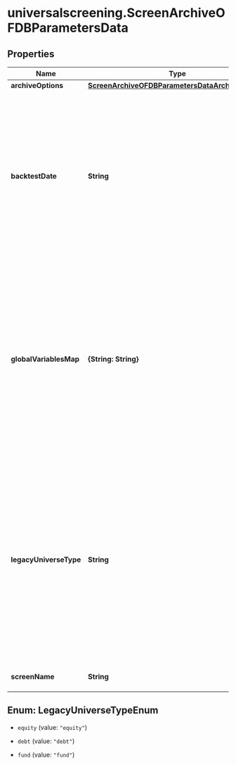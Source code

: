 # universalscreening.ScreenArchiveOFDBParametersData

## Properties

Name | Type | Description | Notes
------------ | ------------- | ------------- | -------------
**archiveOptions** | [**ScreenArchiveOFDBParametersDataArchiveOptions**](ScreenArchiveOFDBParametersDataArchiveOptions.md) |  | [optional] 
**backtestDate** | **String** | Specifies the backtest date used when running the screen, replacing   the backtest date saved in the screen, can be written in YYYYMMDD,   MM/DD/YYYY or relative (0, -1, 0/-1/0) format. Requires addtional access to use. | [optional] 
**globalVariablesMap** | **{String: String}** | Modifies existing global variables for this calculation request, temporarily adds them if they do not already exist Variable names can only contain the characters A-Z (case insensitive). Variable values must be non-empty. | [optional] 
**legacyUniverseType** | **String** | Universe type to open a Screen 1.0 document with\\ &#x60;equity&#x60;: Uses the equity universe from the Screen 1.0 document.\\ &#x60;debt&#x60;: Uses the debt universe from the Screen 1.0 document.\\ &#x60;fund&#x60;: Uses the fund universe from the Screen 1.0 document. | [optional] [default to &#39;equity&#39;]
**screenName** | **String** | Full file path to a valid screen | 



## Enum: LegacyUniverseTypeEnum


* `equity` (value: `"equity"`)

* `debt` (value: `"debt"`)

* `fund` (value: `"fund"`)




